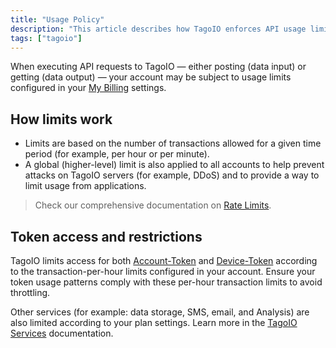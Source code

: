 ```yaml
---
title: "Usage Policy"
description: "This article describes how TagoIO enforces API usage limits, how transaction rate limits apply to accounts and tokens, and where to find related documentation and plan-based service limits."
tags: ["tagoio"]
---
```

When executing API requests to TagoIO — either posting (data input) or getting (data output) — your account may be subject to usage limits configured in your [My Billing](https://admin.tago.io/account/billing) settings.

## How limits work
- Limits are based on the number of transactions allowed for a given time period (for example, per hour or per minute).
- A global (higher-level) limit is also applied to all accounts to help prevent attacks on TagoIO servers (for example, DDoS) and to provide a way to limit usage from applications.

>Check our comprehensive documentation on [Rate Limits](/docs/tagoio/profiles/services/rate-limits-hard-limits.md).

## Token access and restrictions
TagoIO limits access for both [Account-Token](/docs/tagoio/profiles/account-token.md) and [Device-Token](/docs/tagoio/devices/device-token.md) according to the transaction-per-hour limits configured in your account. Ensure your token usage patterns comply with these per-hour transaction limits to avoid throttling.


Other services (for example: data storage, SMS, email, and Analysis) are also limited according to your plan settings. Learn more in the [TagoIO Services](/docs/tagoio/profiles/services/) documentation.